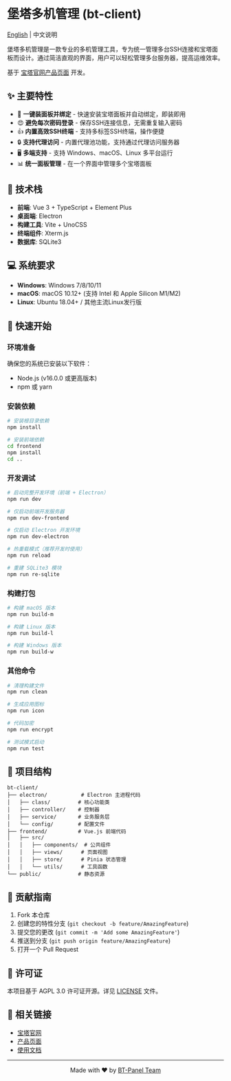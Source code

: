 # 堡塔多机管理 (bt-client)

[English](README.md) | 中文说明

堡塔多机管理是一款专业的多机管理工具，专为统一管理多台SSH连接和宝塔面板而设计。通过简洁直观的界面，用户可以轻松管理多台服务器，提高运维效率。

基于 [宝塔官网产品页面](https://www.bt.cn/new/product_pc.html) 开发。

## ✨ 主要特性

- 🚀 **一键装面板并绑定** - 快速安装宝塔面板并自动绑定，即装即用
- 😍 **避免每次密码登录** - 保存SSH连接信息，无需重复输入密码
- 👍 **内置高效SSH终端** - 支持多标签SSH终端，操作便捷
- 🔒 **支持代理访问** - 内置代理池功能，支持通过代理访问服务器
- 🖥️ **多端支持** - 支持 Windows、macOS、Linux 多平台运行
- 📊 **统一面板管理** - 在一个界面中管理多个宝塔面板

## 🔧 技术栈

- **前端**: Vue 3 + TypeScript + Element Plus
- **桌面端**: Electron
- **构建工具**: Vite + UnoCSS
- **终端组件**: Xterm.js
- **数据库**: SQLite3

## 💻 系统要求

- **Windows**: Windows 7/8/10/11
- **macOS**: macOS 10.12+ (支持 Intel 和 Apple Silicon M1/M2)
- **Linux**: Ubuntu 18.04+ / 其他主流Linux发行版

## 🚀 快速开始

### 环境准备

确保您的系统已安装以下软件：

- Node.js (v16.0.0 或更高版本)
- npm 或 yarn

### 安装依赖

```bash
# 安装根目录依赖
npm install

# 安装前端依赖
cd frontend
npm install
cd ..
```

### 开发调试

```bash
# 启动完整开发环境（前端 + Electron）
npm run dev

# 仅启动前端开发服务器
npm run dev-frontend

# 仅启动 Electron 开发环境
npm run dev-electron

# 热重载模式（推荐开发时使用）
npm run reload

# 重建 SQLite3 模块
npm run re-sqlite
```

### 构建打包

```bash
# 构建 macOS 版本
npm run build-m

# 构建 Linux 版本
npm run build-l

# 构建 Windows 版本
npm run build-w
```

### 其他命令

```bash
# 清理构建文件
npm run clean

# 生成应用图标
npm run icon

# 代码加密
npm run encrypt

# 测试模式启动
npm run test
```

## 📁 项目结构

```
bt-client/
├── electron/           # Electron 主进程代码
│   ├── class/         # 核心功能类
│   ├── controller/    # 控制器
│   ├── service/       # 业务服务层
│   └── config/        # 配置文件
├── frontend/          # Vue.js 前端代码
│   ├── src/
│   │   ├── components/  # 公共组件
│   │   ├── views/      # 页面视图
│   │   ├── store/      # Pinia 状态管理
│   │   └── utils/      # 工具函数
└── public/            # 静态资源
```

## 🤝 贡献指南

1. Fork 本仓库
2. 创建您的特性分支 (`git checkout -b feature/AmazingFeature`)
3. 提交您的更改 (`git commit -m 'Add some AmazingFeature'`)
4. 推送到分支 (`git push origin feature/AmazingFeature`)
5. 打开一个 Pull Request

## 📄 许可证

本项目基于 AGPL 3.0 许可证开源。详见 [LICENSE](LICENSE) 文件。

## 🔗 相关链接

- [宝塔官网](https://www.bt.cn)
- [产品页面](https://www.bt.cn/new/product_pc.html)
- [使用文档](https://www.bt.cn/bbs)

---

<p align="center">
  Made with ❤️ by <a href="https://www.bt.cn">BT-Panel Team</a>
</p> 